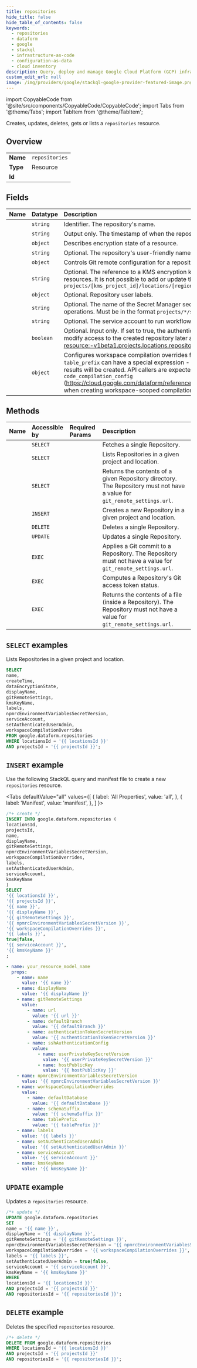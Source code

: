 ```yaml
---
title: repositories
hide_title: false
hide_table_of_contents: false
keywords:
  - repositories
  - dataform
  - google
  - stackql
  - infrastructure-as-code
  - configuration-as-data
  - cloud inventory
description: Query, deploy and manage Google Cloud Platform (GCP) infrastructure and resources using SQL
custom_edit_url: null
image: /img/providers/google/stackql-google-provider-featured-image.png
---
```


import CopyableCode from '@site/src/components/CopyableCode/CopyableCode';
import Tabs from '@theme/Tabs';
import TabItem from '@theme/TabItem';

Creates, updates, deletes, gets or lists a <code>repositories</code> resource.

## Overview
<table><tbody>
<tr><td><b>Name</b></td><td><code>repositories</code></td></tr>
<tr><td><b>Type</b></td><td>Resource</td></tr>
<tr><td><b>Id</b></td><td><CopyableCode code="google.dataform.repositories" /></td></tr>
</tbody></table>

## Fields
| Name | Datatype | Description |
|:-----|:---------|:------------|
| <CopyableCode code="name" /> | `string` | Identifier. The repository's name. |
| <CopyableCode code="createTime" /> | `string` | Output only. The timestamp of when the repository was created. |
| <CopyableCode code="dataEncryptionState" /> | `object` | Describes encryption state of a resource. |
| <CopyableCode code="displayName" /> | `string` | Optional. The repository's user-friendly name. |
| <CopyableCode code="gitRemoteSettings" /> | `object` | Controls Git remote configuration for a repository. |
| <CopyableCode code="kmsKeyName" /> | `string` | Optional. The reference to a KMS encryption key. If provided, it will be used to encrypt user data in the repository and all child resources. It is not possible to add or update the encryption key after the repository is created. Example: `projects/[kms_project_id]/locations/[region]/keyRings/[key_region]/cryptoKeys/[key]` |
| <CopyableCode code="labels" /> | `object` | Optional. Repository user labels. |
| <CopyableCode code="npmrcEnvironmentVariablesSecretVersion" /> | `string` | Optional. The name of the Secret Manager secret version to be used to interpolate variables into the .npmrc file for package installation operations. Must be in the format `projects/*/secrets/*/versions/*`. The file itself must be in a JSON format. |
| <CopyableCode code="serviceAccount" /> | `string` | Optional. The service account to run workflow invocations under. |
| <CopyableCode code="setAuthenticatedUserAdmin" /> | `boolean` | Optional. Input only. If set to true, the authenticated user will be granted the roles/dataform.admin role on the created repository. To modify access to the created repository later apply setIamPolicy from https://cloud.google.com/dataform/reference/rest#rest-resource:-v1beta1.projects.locations.repositories |
| <CopyableCode code="workspaceCompilationOverrides" /> | `object` | Configures workspace compilation overrides for a repository. Primarily used by the UI (`console.cloud.google.com`). `schema_suffix` and `table_prefix` can have a special expression - `${workspaceName}`, which refers to the workspace name from which the compilation results will be created. API callers are expected to resolve the expression in these overrides and provide them explicitly in `code_compilation_config` (https://cloud.google.com/dataform/reference/rest/v1beta1/projects.locations.repositories.compilationResults#codecompilationconfig) when creating workspace-scoped compilation results. |

## Methods
| Name | Accessible by | Required Params | Description |
|:-----|:--------------|:----------------|:------------|
| <CopyableCode code="get" /> | `SELECT` | <CopyableCode code="locationsId, projectsId, repositoriesId" /> | Fetches a single Repository. |
| <CopyableCode code="list" /> | `SELECT` | <CopyableCode code="locationsId, projectsId" /> | Lists Repositories in a given project and location. |
| <CopyableCode code="query_directory_contents" /> | `SELECT` | <CopyableCode code="locationsId, projectsId, repositoriesId" /> | Returns the contents of a given Repository directory. The Repository must not have a value for `git_remote_settings.url`. |
| <CopyableCode code="create" /> | `INSERT` | <CopyableCode code="locationsId, projectsId" /> | Creates a new Repository in a given project and location. |
| <CopyableCode code="delete" /> | `DELETE` | <CopyableCode code="locationsId, projectsId, repositoriesId" /> | Deletes a single Repository. |
| <CopyableCode code="patch" /> | `UPDATE` | <CopyableCode code="locationsId, projectsId, repositoriesId" /> | Updates a single Repository. |
| <CopyableCode code="commit" /> | `EXEC` | <CopyableCode code="locationsId, projectsId, repositoriesId" /> | Applies a Git commit to a Repository. The Repository must not have a value for `git_remote_settings.url`. |
| <CopyableCode code="compute_access_token_status" /> | `EXEC` | <CopyableCode code="locationsId, projectsId, repositoriesId" /> | Computes a Repository's Git access token status. |
| <CopyableCode code="read_file" /> | `EXEC` | <CopyableCode code="locationsId, projectsId, repositoriesId" /> | Returns the contents of a file (inside a Repository). The Repository must not have a value for `git_remote_settings.url`. |

## `SELECT` examples

Lists Repositories in a given project and location.

```sql
SELECT
name,
createTime,
dataEncryptionState,
displayName,
gitRemoteSettings,
kmsKeyName,
labels,
npmrcEnvironmentVariablesSecretVersion,
serviceAccount,
setAuthenticatedUserAdmin,
workspaceCompilationOverrides
FROM google.dataform.repositories
WHERE locationsId = '{{ locationsId }}'
AND projectsId = '{{ projectsId }}'; 
```

## `INSERT` example

Use the following StackQL query and manifest file to create a new <code>repositories</code> resource.

<Tabs
    defaultValue="all"
    values={[
        { label: 'All Properties', value: 'all', },
        { label: 'Manifest', value: 'manifest', },
    ]
}>
<TabItem value="all">

```sql
/*+ create */
INSERT INTO google.dataform.repositories (
locationsId,
projectsId,
name,
displayName,
gitRemoteSettings,
npmrcEnvironmentVariablesSecretVersion,
workspaceCompilationOverrides,
labels,
setAuthenticatedUserAdmin,
serviceAccount,
kmsKeyName
)
SELECT 
'{{ locationsId }}',
'{{ projectsId }}',
'{{ name }}',
'{{ displayName }}',
'{{ gitRemoteSettings }}',
'{{ npmrcEnvironmentVariablesSecretVersion }}',
'{{ workspaceCompilationOverrides }}',
'{{ labels }}',
true|false,
'{{ serviceAccount }}',
'{{ kmsKeyName }}'
;
```
</TabItem>
<TabItem value="manifest">

```yaml
- name: your_resource_model_name
  props:
    - name: name
      value: '{{ name }}'
    - name: displayName
      value: '{{ displayName }}'
    - name: gitRemoteSettings
      value:
        - name: url
          value: '{{ url }}'
        - name: defaultBranch
          value: '{{ defaultBranch }}'
        - name: authenticationTokenSecretVersion
          value: '{{ authenticationTokenSecretVersion }}'
        - name: sshAuthenticationConfig
          value:
            - name: userPrivateKeySecretVersion
              value: '{{ userPrivateKeySecretVersion }}'
            - name: hostPublicKey
              value: '{{ hostPublicKey }}'
    - name: npmrcEnvironmentVariablesSecretVersion
      value: '{{ npmrcEnvironmentVariablesSecretVersion }}'
    - name: workspaceCompilationOverrides
      value:
        - name: defaultDatabase
          value: '{{ defaultDatabase }}'
        - name: schemaSuffix
          value: '{{ schemaSuffix }}'
        - name: tablePrefix
          value: '{{ tablePrefix }}'
    - name: labels
      value: '{{ labels }}'
    - name: setAuthenticatedUserAdmin
      value: '{{ setAuthenticatedUserAdmin }}'
    - name: serviceAccount
      value: '{{ serviceAccount }}'
    - name: kmsKeyName
      value: '{{ kmsKeyName }}'

```
</TabItem>
</Tabs>

## `UPDATE` example

Updates a <code>repositories</code> resource.

```sql
/*+ update */
UPDATE google.dataform.repositories
SET 
name = '{{ name }}',
displayName = '{{ displayName }}',
gitRemoteSettings = '{{ gitRemoteSettings }}',
npmrcEnvironmentVariablesSecretVersion = '{{ npmrcEnvironmentVariablesSecretVersion }}',
workspaceCompilationOverrides = '{{ workspaceCompilationOverrides }}',
labels = '{{ labels }}',
setAuthenticatedUserAdmin = true|false,
serviceAccount = '{{ serviceAccount }}',
kmsKeyName = '{{ kmsKeyName }}'
WHERE 
locationsId = '{{ locationsId }}'
AND projectsId = '{{ projectsId }}'
AND repositoriesId = '{{ repositoriesId }}';
```

## `DELETE` example

Deletes the specified <code>repositories</code> resource.

```sql
/*+ delete */
DELETE FROM google.dataform.repositories
WHERE locationsId = '{{ locationsId }}'
AND projectsId = '{{ projectsId }}'
AND repositoriesId = '{{ repositoriesId }}';
```
